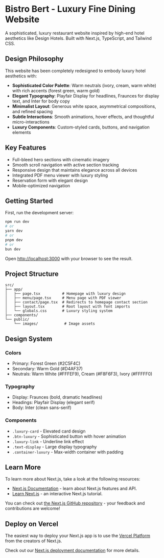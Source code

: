 # Bistro Bert - Luxury Fine Dining Website

A sophisticated, luxury restaurant website inspired by high-end hotel aesthetics like Design Hotels. Built with Next.js, TypeScript, and Tailwind CSS.

## Design Philosophy

This website has been completely redesigned to embody luxury hotel aesthetics with:

- **Sophisticated Color Palette**: Warm neutrals (ivory, cream, warm white) with rich accents (forest green, warm gold)
- **Elegant Typography**: Playfair Display for headlines, Fraunces for display text, and Inter for body copy
- **Minimalist Layout**: Generous white space, asymmetrical compositions, and refined spacing
- **Subtle Interactions**: Smooth animations, hover effects, and thoughtful micro-interactions
- **Luxury Components**: Custom-styled cards, buttons, and navigation elements

## Key Features

- Full-bleed hero sections with cinematic imagery
- Smooth scroll navigation with active section tracking
- Responsive design that maintains elegance across all devices
- Integrated PDF menu viewer with luxury styling
- Reservation form with elegant design
- Mobile-optimized navigation

## Getting Started

First, run the development server:

```bash
npm run dev
# or
yarn dev
# or
pnpm dev
# or
bun dev
```

Open [http://localhost:3000](http://localhost:3000) with your browser to see the result.

## Project Structure

```
src/
├── app/
│   ├── page.tsx          # Homepage with luxury design
│   ├── menu/page.tsx     # Menu page with PDF viewer
│   ├── contact/page.tsx  # Redirects to homepage contact section
│   ├── layout.tsx        # Root layout with font imports
│   └── globals.css       # Luxury styling system
├── components/
└── public/
    └── images/            # Image assets
```

## Design System

### Colors
- Primary: Forest Green (#2C5F4C)
- Secondary: Warm Gold (#D4AF37)
- Neutrals: Warm White (#FFFEF9), Cream (#F8F6F3), Ivory (#FFFFF0)

### Typography
- Display: Fraunces (bold, dramatic headlines)
- Headings: Playfair Display (elegant serif)
- Body: Inter (clean sans-serif)

### Components
- `.luxury-card` - Elevated card design
- `.btn-luxury` - Sophisticated button with hover animation
- `.luxury-link` - Underline link effect
- `.text-display` - Large display typography
- `.container-luxury` - Max-width container with padding

## Learn More

To learn more about Next.js, take a look at the following resources:

- [Next.js Documentation](https://nextjs.org/docs) - learn about Next.js features and API.
- [Learn Next.js](https://nextjs.org/learn) - an interactive Next.js tutorial.

You can check out [the Next.js GitHub repository](https://github.com/vercel/next.js) - your feedback and contributions are welcome!

## Deploy on Vercel

The easiest way to deploy your Next.js app is to use the [Vercel Platform](https://vercel.com/new?utm_medium=default-template&filter=next.js&utm_source=create-next-app&utm_campaign=create-next-app-readme) from the creators of Next.js.

Check out our [Next.js deployment documentation](https://nextjs.org/docs/app/building-your-application/deploying) for more details.
